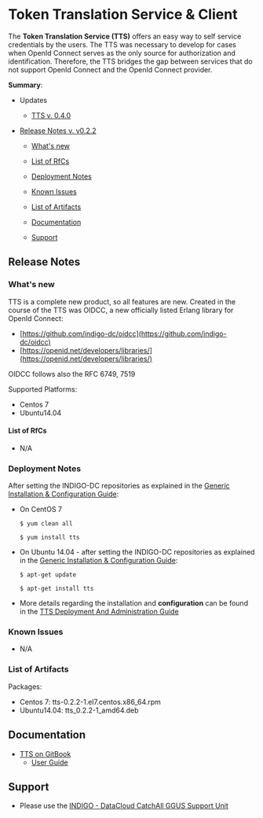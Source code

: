 # Token Translation Service & Client

The **Token Translation Service (TTS)** offers an easy way to self service credentials by the users. The TTS was necessary to develop for cases when OpenId Connect serves as the only source for authorization and identification. Therefore, the TTS bridges the gap between services that do not support OpenId Connect and the OpenId Connect provider. 

**Summary**:
* Updates
  * [TTS v. 0.4.0](https://indigo-dc.gitbooks.io/indigo-datacloud-releases/content/indigo1/first_update_of_indigo-1.html#tts) <br>

* [Release Notes v. v0.2.2](#id1)
  * [What's new](#id2)
  * [List of RfCs](#id3)
  * [Deployment Notes](#id4)
  * [Known Issues](#id5)
  * [List of Artifacts](#id7)<br>

  * [Documentation](#id6)
  * [Support](#id8)


<a id="id1"></a>
## Release Notes

<a id="id2"></a>
### What's new

TTS is a complete new product, so all features are new.
Created in the course of the TTS was OIDCC, a new officially listed Erlang library for OpenId Connect:
* [https://github.com/indigo-dc/oidcc](https://github.com/indigo-dc/oidcc)
* [https://openid.net/developers/libraries/](https://openid.net/developers/libraries/)

OIDCC follows also the RFC 6749, 7519

Supported Platforms:
* Centos 7
* Ubuntu14.04

<a id="id3"></a>
#### List of RfCs 

* N/A

<a id="id4"></a>
### Deployment Notes

After setting the INDIGO-DC repositories as explained in the [Generic Installation & Configuration Guide](generic_installation_and_configuration_guide_1.md):
* On CentOS 7 

  ```$ yum clean all```

  ```$ yum install tts```

* On Ubuntu 14.04 - after setting the INDIGO-DC repositories as explained in the [Generic Installation & Configuration Guide](generic_installation_and_configuration_guide_1.md):

  ```$ apt-get update```
  
  ```$ apt-get install tts```

* More details regarding the installation and **configuration** can be found in the [TTS Deployment And Administration Guide](https://indigo-dc.gitbooks.io/token-translation-service/content/admin.html)

<a id="id5"></a>
### Known Issues

* N/A

<a id="id7"></a>
### List of Artifacts

Packages:
* Centos 7: tts-0.2.2-1.el7.centos.x86_64.rpm
* Ubuntu14.04: tts_0.2.2-1_amd64.deb

<a id="id6"></a>
## Documentation

* [TTS on GitBook](https://indigo-dc.gitbooks.io/token-translation-service/content/)
  * [User Guide](https://indigo-dc.gitbooks.io/token-translation-service/content/user.html)

<a id="id8"></a>
## Support

* Please use the [INDIGO - DataCloud CatchAll GGUS Support Unit](
https://wiki.egi.eu/wiki/GGUS:INDIGO_DataCloud_Catch-all_FAQ)
